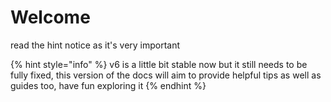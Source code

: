 # Welcome

read the hint notice as it's very important

{% hint style="info" %}
v6 is a little bit stable now but it still needs to be fully fixed, this version of the docs will aim to provide helpful tips as well as guides too, have fun exploring it&#x20;
{% endhint %}
